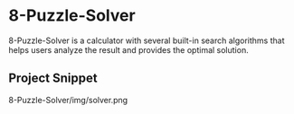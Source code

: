 # 8-Puzzle-Solver

8-Puzzle-Solver is a calculator with several built-in search algorithms that helps users analyze the result and provides the optimal solution.

## Project Snippet


8-Puzzle-Solver/img/solver.png
